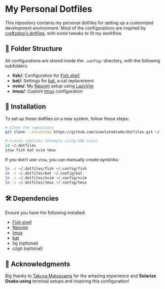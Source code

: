 # My Personal Dotfiles

This repository contains my personal dotfiles for setting up a customized development environment. Most of the configurations are inspired by [craftzdog's dotfiles](https://https://github.com/craftzdog/dotfiles-public), with some tweaks to fit my workflow.

## 📂 Folder Structure

All configurations are stored inside the `.config/` directory, with the following subfolders:

- **fish/**: Configuration for [Fish shell](https://fishshell.com/)
- **bat/**: Settings for [bat](https://github.com/sharkdp/bat), a cat replacement
- **nvim/**: My [Neovim](https://neovim.io/) setup using [LazyVim](https://www.lazyvim.org/)
- **tmux/**: Custom [tmux](https://github.com/tmux/tmux) configuration

## 🚀 Installation

To set up these dotfiles on a new system, follow these steps:

```sh
# Clone the repository
git clone --recursive https://github.com/simulatedcode/dotfiles.git ~/.dotfiles

# Create symlinks (example using GNU stow)
cd ~/.dotfiles
stow fish bat nvim tmux
```

If you don’t use `stow`, you can manually create symlinks:

```sh
ln -s ~/.dotfiles/fish ~/.config/fish
ln -s ~/.dotfiles/bat ~/.config/bat
ln -s ~/.dotfiles/nvim ~/.config/nvim
ln -s ~/.dotfiles/tmux ~/.config/tmux
```

## 🛠 Dependencies

Ensure you have the following installed:

- [Fish shell](https://fishshell.com/)
- [Neovim](https://neovim.io/)
- [tmux](https://github.com/tmux/tmux)
- [bat](https://github.com/sharkdp/bat)
- tig (optional)
- czgit (optional)

## 🙏 Acknowledgments

Big thanks to [Takuya Matsuyama](https://github.com/craftzdog) for the amazing experience and **Solarize Osaka using** terminal setups and inspiring this configuration!
